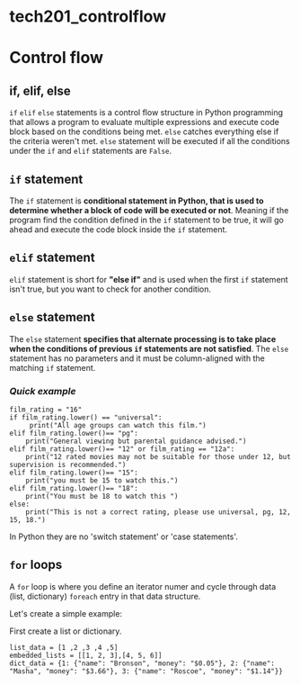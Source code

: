 # tech201_controlflow
# Control flow

## if, elif, else

`if` `elif` `else` statements is a control flow structure in Python programming that allows a program to evaluate multiple expressions and execute code block based on the conditions being met.
`else` catches everything else if the criteria weren't met.
`else` statement will be executed if all the conditions under the `if` and `elif` statements are `False`.

## `if` statement

The `if` statement is **conditional statement in Python, that is used to determine whether a block of code will be executed or not**. Meaning if the program find the condition defined in the `if` statement to be true, it will go ahead and execute the code block inside the `if` statement.

## `elif` statement

`elif` statement is short for **"else if"** and is used when the first `if` statement isn't true, but you want to check for another condition.

## `else` statement 

The `else` statement **specifies that alternate processing is to take place when the conditions of previous `if` statements are not satisfied**. The `else` statement has no parameters and it must be column-aligned with the matching `if` statement. 

### ***Quick example***

```
film_rating = "16"
if film_rating.lower() == "universal":
     print("All age groups can watch this film.")
elif film_rating.lower()== "pg":
    print("General viewing but parental guidance advised.")
elif film_rating.lower()== "12" or film_rating == "12a":
    print("12 rated movies may not be suitable for those under 12, but supervision is recommended.")
elif film_rating.lower()== "15":
    print("you must be 15 to watch this.")
elif film_rating.lower()== "18":
    print("You must be 18 to watch this ")
else:
    print("This is not a correct rating, please use universal, pg, 12, 15, 18.")
```
In Python they are no 'switch statement' or 'case statements'.

## `for` loops

A `for` loop is where you define an iterator numer and cycle through data (list, dictionary) `foreach` entry in that data structure.

Let's create a simple example:

First create a list or dictionary.

``` 
list_data = [1 ,2 ,3 ,4 ,5]
embedded_lists = [[1, 2, 3],[4, 5, 6]]
dict_data = {1: {"name": "Bronson", "money": "$0.05"}, 2: {"name": "Masha", "money": "$3.66"}, 3: {"name": "Roscoe", "money": "$1.14"}}
```